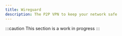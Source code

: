```yaml
---
title: Wireguard
description: The P2P VPN to keep your network safe
---
```


:::caution
This section is a work in progress
:::
